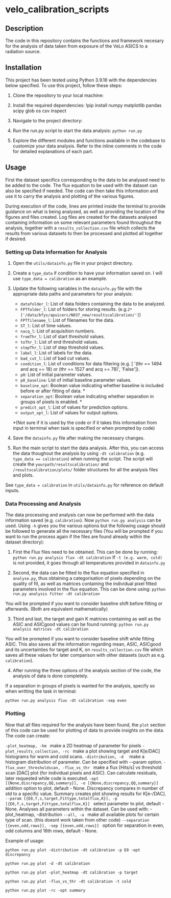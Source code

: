 # velo_calibration_scripts

## Description
The code in this repository contains the functions and framework necesary for the analysis of data taken from exposure of the VeLo ASICS to a radiation source. 
## Installation
This project has been tested using Python 3.9.16 with the dependencies below specified. To use this project, follow these steps:

1. Clone the repository to your local machine:

2. Install the required dependencies:
!pip install numpy matplotlib pandas scipy glob os csv inspect

3. Navigate to the project directory:

4. Run the run.py script to start the data analysis:
`python run.py`

5. Explore the different modules and functions available in the codebase to customize your data analysis. Refer to the inline comments in the code for detailed explanations of each part.

## Usage
First the dataset specifics corresponding to the data to be analysed need to be added to the code. The flux equation to be used with the dataset can also be specified if needed. The code can then take this information and use it to carry the analysis and plotting of the various figures.

During execution of the code, lines are printed inside the terminal to provide guidance on what is being analysed, as well as providing the location of the figures and files created. Log files are created for the datasets analysed containing information on some relevant parameters found throughout the analysis, together with a `results_collection.csv` file which collects the results from various datasets to then be processed and plotted all together if desired.


### Setting up Data Information for Analysis

1. Open the `utils/datainfo.py` file in your project directory.

2. Create a `type_data` if condition to have your information saved on. I will use `type_data = calibration` as an example. 

3. Update the following variables in the `datainfo.py` file with the appropriate data paths and parameters for your analysis:
   - `datafolder_l`: List of data folders containing the data to be analyzed.
   - `FPTfolder_l`: List of folders for storing results. (e.g.`2*['/data/bfys/apuicerc/N037_new/resultscalibration/']`)
   - `FPTfilename_l`: List of filenames for the data.
   - `ST_l`: List of time values.
   - `nacq_l`: List of acquisition numbers.
   - `fromThr_l`: List of start threshold values.
   - `toThr_l`: List of end threshold values.
   - `stepThr_l`: List of step threshold values.
   - `label_l`: List of labels for the data.
   - `bad_cut_l`: List of bad cut values.
   - `condition_l`: List of conditions for data filtering (e.g. [ '(thr == 1494 and acq == 18) or (thr == 1527 and acq == 78)', 'False']).
   - `p0`: List of initial parameter values.
   - `p0_baseline`: List of initial baseline parameter values.
   - `baseline_opt`: Boolean value indicating whether baseline is included before or after fitting of data. *
   - `separation_opt`: Boolean value indicating whether separation in groups of pixels is enabled. *
   - `predict_opt_l`: List of values for prediction options.
   - `output_opt_l`: List of values for output options.

    *(Not sure if it is used by the code or if it takes this information from input in terminal when task is specified or when prompted by code)

4. Save the `datainfo.py` file after making the necessary changes.

5. Run the main script to start the data analysis. After this, you can access the data thoughout the analysis by using `-dt calibration` (e.g. `type_data == calibration`) when running the script. The script will create the `yourpath/resultscalibration/` and `/resultscalibration/plots/` folder structures for all the analysis files and plots.

See `type_data = calibration` in `utils/datainfo.py` for reference on default inputs.

### Data Processing and Analysis
The data processing and analysis can now be performed with the data information saved (e.g. `calibration`). Now `python run.py analysis` can be used. Using `-h` gives you the various options but the following usage should be followed to generate all the necessary files (You will be prompted if you want to run the process again if the files are found already within the dataset directory):

1. First the Flux files need to be obtained. This can be done by running:
`python run.py analysis flux -dt calibration`
If `-t (e.g. warm, cold)` is not provided, it goes through all temperatures provided in `datainfo.py`

2. Second, the data can be fitted to the flux equation specified in `analyse.py`, thus obtaining a categorisation of pixels depending on the quality of fit, as well as matrices containing the individual pixel fitted parameters involved in the flux equation. This can be done using:
`python run.py analysis fitter -dt calibration` 

You will be prompted if you want to consider baseline shift before fitting or afterwards. (Both are equivalent mathematically)

3. Third and last, the target and gain K matrices containing as well as the ASIC and ASICgood values can be found running:
`python run.py analysis matrices -dt calibration`

You will be prompted if you want to consider baseline shift while fitting ASIC. This also saves all the information regarding mean, ASIC, ASICgood and its uncertainties for target and K, on `results_collection.csv` file which saves all these values for later comparison with other datasets (such as e.g. `calibration`).

4. After running the three options of the analysis section of the code, the analysis of data is done completely.

If a separation in groups of pixels is wanted for the analysis, specify so when writting the task in terminal:

`python run.py analysis flux -dt calibration -sep even`

### Plotting
Now that all files required for the analysis have been found, the `plot` section of this code can be used for plotting of data to provide insights on the data. The code can create:

`-plot_heatmap, -hm `   make a 2D heatmap of parameter for pixels
`-plot_results_collection, -rc `
                        make a plot showing target and K[e/DAC] histograms for warm and cold scans.
`-distribution, -d  `   make a histogram distribution of parameter. Can be specified with --param option.
`-flux_over_thresholdscan, -flux_vs_thr `
                        make a flux [Hits/s] vs threshold scan [DAC] plot (for individual pixels and ASIC). Can calculate residuals, later requested while code is executed.
`-opt [{None,discrepancy,QQ,summary}], -o [{None,discrepancy,QQ,summary}]`
                        addition option to plot, default - None. Discrepancy compares in number of std to a specific value. Summary creates plot showing results for K[e-/DAC].
`--param [{E0,f,s,target,Fittype,totalflux,K}], -p [{E0,f,s,target,Fittype,totalflux,K}] `
                        select parameter to plot, default - None. Analyses all parameters within the dataset. Can be used with: -plot_heatmap, -distribution
`--all, -a `            make all available plots for certain type of scan. (this doesnt work taken from other code)
`--separation [{even,odd,rows}], -sep [{even,odd,rows}] `
                        option for separation in even, odd columns and 16th rows, default - None.

Example of usage:

`python run.py plot -distribution -dt calibration -p E0 -opt discrepancy`

`python run.py plot -d -dt calibration`

`python run.py plot -plot_heatmap -dt calibration -p target`

`python run.py plot -flux_vs_thr -dt calibration -t cold`

`python run.py plot -rc -opt summary`


